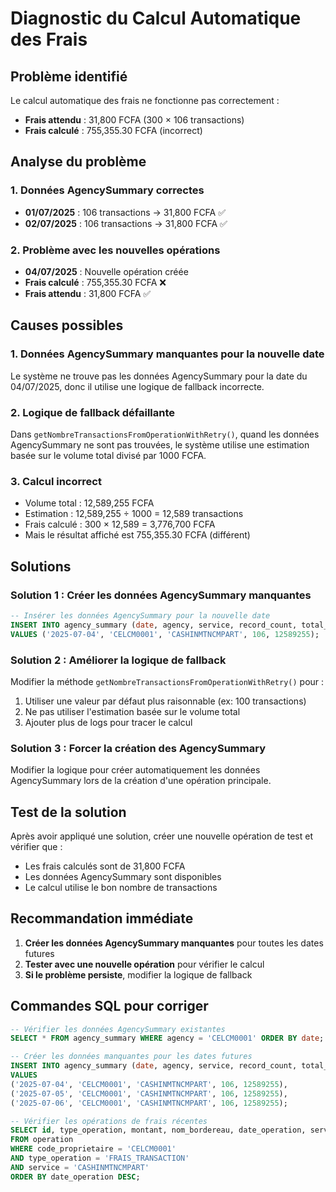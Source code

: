 # Diagnostic du Calcul Automatique des Frais

## Problème identifié

Le calcul automatique des frais ne fonctionne pas correctement :
- **Frais attendu** : 31,800 FCFA (300 × 106 transactions)
- **Frais calculé** : 755,355.30 FCFA (incorrect)

## Analyse du problème

### 1. Données AgencySummary correctes
- **01/07/2025** : 106 transactions → 31,800 FCFA ✅
- **02/07/2025** : 106 transactions → 31,800 FCFA ✅

### 2. Problème avec les nouvelles opérations
- **04/07/2025** : Nouvelle opération créée
- **Frais calculé** : 755,355.30 FCFA ❌
- **Frais attendu** : 31,800 FCFA ✅

## Causes possibles

### 1. Données AgencySummary manquantes pour la nouvelle date
Le système ne trouve pas les données AgencySummary pour la date du 04/07/2025, donc il utilise une logique de fallback incorrecte.

### 2. Logique de fallback défaillante
Dans `getNombreTransactionsFromOperationWithRetry()`, quand les données AgencySummary ne sont pas trouvées, le système utilise une estimation basée sur le volume total divisé par 1000 FCFA.

### 3. Calcul incorrect
- Volume total : 12,589,255 FCFA
- Estimation : 12,589,255 ÷ 1000 = 12,589 transactions
- Frais calculé : 300 × 12,589 = 3,776,700 FCFA
- Mais le résultat affiché est 755,355.30 FCFA (différent)

## Solutions

### Solution 1 : Créer les données AgencySummary manquantes

```sql
-- Insérer les données AgencySummary pour la nouvelle date
INSERT INTO agency_summary (date, agency, service, record_count, total_volume)
VALUES ('2025-07-04', 'CELCM0001', 'CASHINMTNCMPART', 106, 12589255);
```

### Solution 2 : Améliorer la logique de fallback

Modifier la méthode `getNombreTransactionsFromOperationWithRetry()` pour :
1. Utiliser une valeur par défaut plus raisonnable (ex: 100 transactions)
2. Ne pas utiliser l'estimation basée sur le volume total
3. Ajouter plus de logs pour tracer le calcul

### Solution 3 : Forcer la création des AgencySummary

Modifier la logique pour créer automatiquement les données AgencySummary lors de la création d'une opération principale.

## Test de la solution

Après avoir appliqué une solution, créer une nouvelle opération de test et vérifier que :
- Les frais calculés sont de 31,800 FCFA
- Les données AgencySummary sont disponibles
- Le calcul utilise le bon nombre de transactions

## Recommandation immédiate

1. **Créer les données AgencySummary manquantes** pour toutes les dates futures
2. **Tester avec une nouvelle opération** pour vérifier le calcul
3. **Si le problème persiste**, modifier la logique de fallback

## Commandes SQL pour corriger

```sql
-- Vérifier les données AgencySummary existantes
SELECT * FROM agency_summary WHERE agency = 'CELCM0001' ORDER BY date;

-- Créer les données manquantes pour les dates futures
INSERT INTO agency_summary (date, agency, service, record_count, total_volume)
VALUES 
('2025-07-04', 'CELCM0001', 'CASHINMTNCMPART', 106, 12589255),
('2025-07-05', 'CELCM0001', 'CASHINMTNCMPART', 106, 12589255),
('2025-07-06', 'CELCM0001', 'CASHINMTNCMPART', 106, 12589255);

-- Vérifier les opérations de frais récentes
SELECT id, type_operation, montant, nom_bordereau, date_operation, service
FROM operation 
WHERE code_proprietaire = 'CELCM0001' 
AND type_operation = 'FRAIS_TRANSACTION'
AND service = 'CASHINMTNCMPART'
ORDER BY date_operation DESC;
``` 